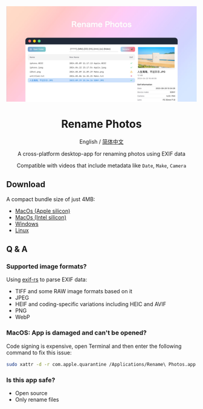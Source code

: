 <div align="center">

<img src="./docs/images/coverview-en.jpg" alt=""/>

<h1>Rename Photos</h1>

English / [简体中文](./README_CN.md)

A cross-platform desktop-app for renaming photos using EXIF data

Compatible with videos that include metadata like `Date`, `Make`, `Camera`

</div>

## Download

A compact bundle size of just 4MB:

- [MacOs (Apple silicon)](https://github.com/Arman19941113/rename-photos/releases/download/v0.1.2/Rename.Photos_0.1.2_aarch64.dmg)
- [MacOs (Intel silicon)](https://github.com/Arman19941113/rename-photos/releases/download/v0.1.2/Rename.Photos_0.1.2_x64.dmg)
- [Windows](https://github.com/Arman19941113/rename-photos/releases/download/v0.1.2/Rename.Photos_0.1.2_x64_en-US.msi)
- [Linux](https://github.com/Arman19941113/rename-photos/releases/download/v0.1.2/Rename.Photos_0.1.2_amd64.deb)

## Q & A

### Supported image formats?

Using [exif-rs](https://github.com/kamadak/exif-rs) to parse EXIF data:

- TIFF and some RAW image formats based on it
- JPEG
- HEIF and coding-specific variations including HEIC and AVIF
- PNG
- WebP

### MacOS: App is damaged and can't be opened?

Code signing is expensive, open Terminal and then enter the following command to fix this issue:

```bash
sudo xattr -d -r com.apple.quarantine /Applications/Rename\ Photos.app
```

### Is this app safe?

- Open source
- Only rename files
